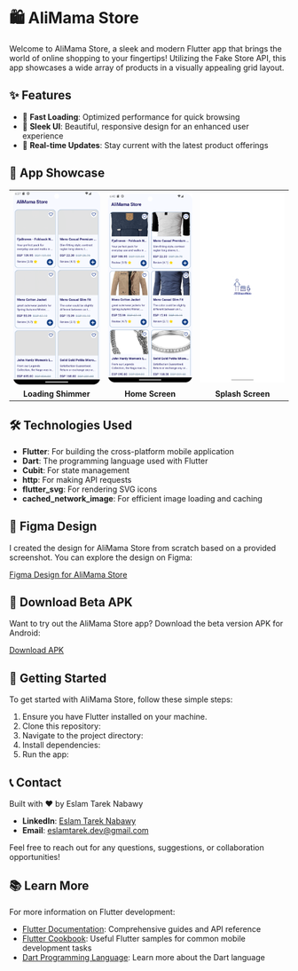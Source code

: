 # 🛍️ AliMama Store

Welcome to AliMama Store, a sleek and modern Flutter app that brings the world of online shopping to your fingertips! Utilizing the Fake Store API, this app showcases a wide array of products in a visually appealing grid layout.

## ✨ Features

- 🚀 **Fast Loading**: Optimized performance for quick browsing
- 💎 **Sleek UI**: Beautiful, responsive design for an enhanced user experience
- 🔄 **Real-time Updates**: Stay current with the latest product offerings

## 📱 App Showcase

<table>
  <tr>
    <td><img src="ScreenShots/Loading_Shimmer.png" alt="Loading Shimmer" width="200"/></td>
    <td><img src="ScreenShots/Home_Screen.png" alt="Home Screen" width="200"/></td>
    <td><img src="ScreenShots/SplashScreen.png" alt="Splash Screen" width="200"/></td>
  </tr>
  <tr>
    <td align="center"><strong>Loading Shimmer</strong></td>
    <td align="center"><strong>Home Screen</strong></td>
    <td align="center"><strong>Splash Screen</strong></td>
  </tr>
</table>

## 🛠️ Technologies Used

- **Flutter**: For building the cross-platform mobile application
- **Dart**: The programming language used with Flutter
- **Cubit**: For state management
- **http**: For making API requests
- **flutter_svg**: For rendering SVG icons
- **cached_network_image**: For efficient image loading and caching

## 🎨 Figma Design

I created the design for AliMama Store from scratch based on a provided screenshot. You can explore the design on Figma:

[Figma Design for AliMama Store](https://www.figma.com/design/19FoHnvUNkYNnzRKY24xcP/AliMama-Store?node-id=0-1&t=FEz7yWviTwMILkta-1)

## 📱 Download Beta APK

Want to try out the AliMama Store app? Download the beta version APK for Android:

[Download APK](https://drive.google.com/file/d/1c0xzzYkQzv-9mixsEaGodFOzOuIKQRT6/view?usp=drive_link)

## 🚀 Getting Started

To get started with AliMama Store, follow these simple steps:

1. Ensure you have Flutter installed on your machine.
2. Clone this repository:
3. Navigate to the project directory:
4. Install dependencies:
5. Run the app:


## 📞 Contact

Built with ❤️ by Eslam Tarek Nabawy

- **LinkedIn**: [Eslam Tarek Nabawy](https://www.linkedin.com/in/eslam-tarek-nabawy/)
- **Email**: [eslamtarek.dev@gmail.com](mailto:eslamtarek.dev@gmail.com)

Feel free to reach out for any questions, suggestions, or collaboration opportunities!

## 📚 Learn More

For more information on Flutter development:

- [Flutter Documentation](https://docs.flutter.dev/): Comprehensive guides and API reference
- [Flutter Cookbook](https://docs.flutter.dev/cookbook): Useful Flutter samples for common mobile development tasks
- [Dart Programming Language](https://dart.dev/): Learn more about the Dart language
